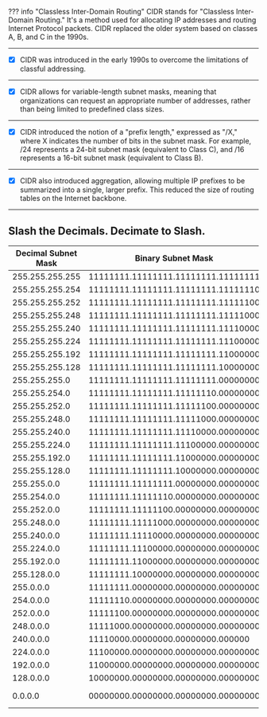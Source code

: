 ??? info "Classless Inter-Domain Routing" 
    CIDR stands for "Classless Inter-Domain Routing." It's a method used for allocating IP addresses and routing Internet Protocol packets. CIDR replaced the older system based on classes A, B, and C in the 1990s.

---

 - [x] CIDR was introduced in the early 1990s to overcome the limitations of classful addressing.

 ---

 - [x] CIDR allows for variable-length subnet masks, meaning that organizations can request an appropriate number of addresses, rather than being limited to predefined class sizes.

 ---

 - [x] CIDR introduced the notion of a "prefix length," expressed as "/X," where X indicates the number of bits in the subnet mask. For example, /24 represents a 24-bit subnet mask (equivalent to Class C), and /16 represents a 16-bit subnet mask (equivalent to Class B).

 ---

 - [x] CIDR also introduced aggregation, allowing multiple IP prefixes to be summarized into a single, larger prefix. This reduced the size of routing tables on the Internet backbone.

 ---

## Slash the Decimals. Decimate to Slash.  

| Decimal Subnet Mask     | Binary Subnet Mask       | CIDR Notation |
|-------------------------|---------------------------|---------------|
| 255.255.255.255         | 11111111.11111111.11111111.11111111 | /32           |
| 255.255.255.254         | 11111111.11111111.11111111.11111110 | /31           |
| 255.255.255.252         | 11111111.11111111.11111111.11111100 | /30           |
| 255.255.255.248         | 11111111.11111111.11111111.11111000 | /29           |
| 255.255.255.240         | 11111111.11111111.11111111.11110000 | /28           |
| 255.255.255.224         | 11111111.11111111.11111111.11100000 | /27           |
| 255.255.255.192         | 11111111.11111111.11111111.11000000 | /26           |
| 255.255.255.128         | 11111111.11111111.11111111.10000000 | /25           |
| 255.255.255.0           | 11111111.11111111.11111111.00000000 | /24           |
| 255.255.254.0           | 11111111.11111111.11111110.00000000 | /23           |
| 255.255.252.0           | 11111111.11111111.11111100.00000000 | /22           |
| 255.255.248.0           | 11111111.11111111.11111000.00000000 | /21           |
| 255.255.240.0           | 11111111.11111111.11110000.00000000 | /20           |
| 255.255.224.0           | 11111111.11111111.11100000.00000000 | /19           |
| 255.255.192.0           | 11111111.11111111.11000000.00000000 | /18           |
| 255.255.128.0           | 11111111.11111111.10000000.00000000 | /17           |
| 255.255.0.0             | 11111111.11111111.00000000.00000000 | /16           |
| 255.254.0.0             | 11111111.11111110.00000000.00000000 | /15           |
| 255.252.0.0             | 11111111.11111100.00000000.00000000 | /14           |
| 255.248.0.0             | 11111111.11111000.00000000.00000000 | /13           |
| 255.240.0.0             | 11111111.11110000.00000000.00000000 | /12           |
| 255.224.0.0             | 11111111.11100000.00000000.00000000 | /11           |
| 255.192.0.0             | 11111111.11000000.00000000.00000000 | /10           |
| 255.128.0.0             | 11111111.10000000.00000000.00000000 | /9            |
| 255.0.0.0               | 11111111.00000000.00000000.00000000 | /8            |
| 254.0.0.0               | 11111110.00000000.00000000.00000000 | /7            |
| 252.0.0.0               | 11111100.00000000.00000000.00000000 | /6            |
| 248.0.0.0               | 11111000.00000000.00000000.00000000 | /5            |
| 240.0.0.0               | 11110000.00000000.00000000.000000   | /4            |
| 224.0.0.0               | 11100000.00000000.00000000.00000000 | /3            |
| 192.0.0.0               | 11000000.00000000.00000000.00000000 | /2            |
| 128.0.0.0               | 10000000.00000000.00000000.00000000 | /1            |
| 0.0.0.0                 | 00000000.00000000.00000000.00000000 | /0 (Default)  |